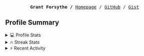 <p><pre align="center"><strong>Grant Forsythe /</strong> <a href="https://www.grantwforsythe.com/">Homepage</a> / <a href="https://github.com/grantwforsythe">GitHub</a> / <a href="https://gist.github.com/grantwforsythe">Gist</a></pre></p>
 
<h2 align="left">Profile Summary</h2>
<details>
    <summary>💻 Profile Stats</summary>
    <div align="center">
        <img alt="GitHub stats" src="https://github-readme-stats.vercel.app/api?username=grantwforsythe&count_private=true&show_icons=true&hide=stars&border_radius=7&include_all_commits=true&hide_rank=true&custom_title=Grant%27s%20GitHub%20Stats">
        <img alt="Top languages" src="https://github-readme-stats.vercel.app/api/top-langs/?username=grantwforsythe&hide=jupyter+notebook,vim+script&layout=compact&langs_count=6">
    </div>
    <p style="font-size: 11px;" align="center">
        <strong>Note:</strong> Top languages is only a metric of the languages my public code consists of and doesn't reflect experience or skill level.
    </p>
</details>

<details>
    <summary>🔥 Streak Stats</summary>
        <div align="center">
            <img alt="Streak stats" src="https://github-readme-streak-stats.herokuapp.com/?user=grantwforsythe">
        </div>
</details>

 <details>
    <summary>⚡ Recent Activity</summary>
    
  <!--START_SECTION:activity-->
1. 🎉 Merged PR [#4](https://github.com/grantwforsythe/wsbpickz/pull/4) in [grantwforsythe/wsbpickz](https://github.com/grantwforsythe/wsbpickz)
2. ❗ Opened issue [#606](https://github.com/sql-formatter-org/sql-formatter/issues/606) in [sql-formatter-org/sql-formatter](https://github.com/sql-formatter-org/sql-formatter)
3. ❗ Opened issue [#29](https://github.com/gabfl/webhook/issues/29) in [gabfl/webhook](https://github.com/gabfl/webhook)
4. 🗣 Commented on [#184](https://github.com/sql-formatter-org/sql-formatter/issues/184) in [sql-formatter-org/sql-formatter](https://github.com/sql-formatter-org/sql-formatter)
5. 🗣 Commented on [#731](https://github.com/ladjs/supertest/issues/731) in [ladjs/supertest](https://github.com/ladjs/supertest)
  <!--END_SECTION:activity-->
    
 </details>
